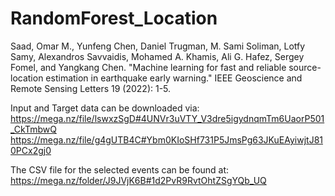 # RandomForest_Location

Saad, Omar M., Yunfeng Chen, Daniel Trugman, M. Sami Soliman, Lotfy Samy, Alexandros Savvaidis, Mohamed A. Khamis, Ali G. Hafez, Sergey Fomel, and Yangkang Chen. "Machine learning for fast and reliable source-location estimation in earthquake early warning." IEEE Geoscience and Remote Sensing Letters 19 (2022): 1-5.

Input and Target data can be downloaded via: 
https://mega.nz/file/lswxzSgD#4UNVr3uVTY_V3dre5igydnqmTm6UaorP501_CkTmbwQ
https://mega.nz/file/g4gUTB4C#Ybm0KIoSHf731P5JmsPg63JKuEAyiwjtJ810PCx2gj0


The CSV file for the selected events can be found at:
https://mega.nz/folder/J9JVjK6B#1d2PvR9RvtOhtZSgYQb_UQ
